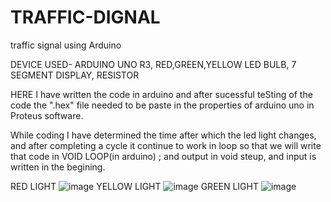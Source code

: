 # TRAFFIC-DIGNAL
traffic signal using Arduino 

DEVICE USED- ARDUINO UNO R3, RED,GREEN,YELLOW LED BULB, 7 SEGMENT DISPLAY, RESISTOR

HERE I have written the code in arduino and after sucessful teSting of the code the ".hex" file needed to be paste in the properties of arduino uno in Proteus software.

While coding I have determined the time after which the led light changes, and after completing a cycle it continue to work in loop so that
we will write that code in VOID LOOP(in arduino) ; and output in void steup, and input is written in the begining.

RED LIGHT 
     ![image](https://user-images.githubusercontent.com/60343675/138508444-e275c66e-3055-4134-9f2f-0dae0bf34980.png)
YELLOW LIGHT
![image](https://user-images.githubusercontent.com/60343675/138508541-0576aee6-2940-49b4-8bed-e6fe671b30c9.png)
GREEN LIGHT
 ![image](https://user-images.githubusercontent.com/60343675/138508625-f6cea4e6-74b1-4baf-b179-71392dcd1155.png)
